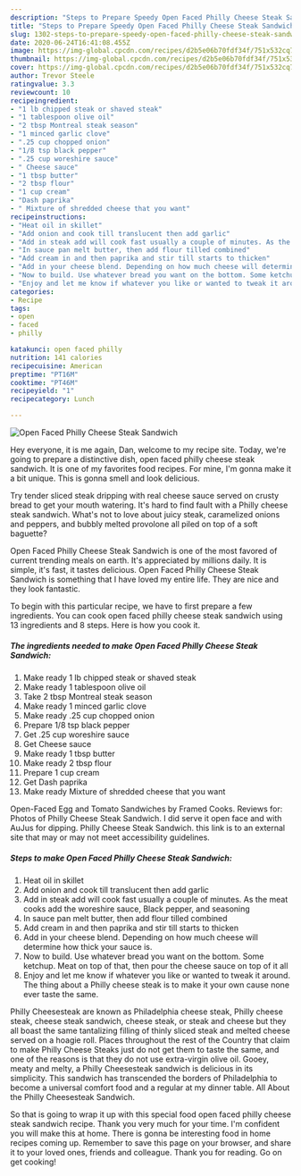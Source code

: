```yaml
---
description: "Steps to Prepare Speedy Open Faced Philly Cheese Steak Sandwich"
title: "Steps to Prepare Speedy Open Faced Philly Cheese Steak Sandwich"
slug: 1302-steps-to-prepare-speedy-open-faced-philly-cheese-steak-sandwich
date: 2020-06-24T16:41:08.455Z
image: https://img-global.cpcdn.com/recipes/d2b5e06b70fdf34f/751x532cq70/open-faced-philly-cheese-steak-sandwich-recipe-main-photo.jpg
thumbnail: https://img-global.cpcdn.com/recipes/d2b5e06b70fdf34f/751x532cq70/open-faced-philly-cheese-steak-sandwich-recipe-main-photo.jpg
cover: https://img-global.cpcdn.com/recipes/d2b5e06b70fdf34f/751x532cq70/open-faced-philly-cheese-steak-sandwich-recipe-main-photo.jpg
author: Trevor Steele
ratingvalue: 3.3
reviewcount: 10
recipeingredient:
- "1 lb chipped steak or shaved steak"
- "1 tablespoon olive oil"
- "2 tbsp Montreal steak season"
- "1 minced garlic clove"
- ".25 cup chopped onion"
- "1/8 tsp black pepper"
- ".25 cup woreshire sauce"
- " Cheese sauce"
- "1 tbsp butter"
- "2 tbsp flour"
- "1 cup cream"
- "Dash paprika"
- " Mixture of shredded cheese that you want"
recipeinstructions:
- "Heat oil in skillet"
- "Add onion and cook till translucent then add garlic"
- "Add in steak add will cook fast usually a couple of minutes. As the meat cooks add the woreshire sauce, Black pepper, and seasoning"
- "In sauce pan melt butter, then add flour tilled combined"
- "Add cream in and then paprika and stir till starts to thicken"
- "Add in your cheese blend. Depending on how much cheese will determine how thick your sauce is."
- "Now to build. Use whatever bread you want on the bottom. Some ketchup. Meat on top of that, then pour the cheese sauce on top of it all"
- "Enjoy and let me know if whatever you like or wanted to tweak it around. The thing about a Philly cheese steak is to make it your own cause none ever taste the same."
categories:
- Recipe
tags:
- open
- faced
- philly

katakunci: open faced philly 
nutrition: 141 calories
recipecuisine: American
preptime: "PT16M"
cooktime: "PT46M"
recipeyield: "1"
recipecategory: Lunch

---
```



![Open Faced Philly Cheese Steak Sandwich](https://img-global.cpcdn.com/recipes/d2b5e06b70fdf34f/751x532cq70/open-faced-philly-cheese-steak-sandwich-recipe-main-photo.jpg)

Hey everyone, it is me again, Dan, welcome to my recipe site. Today, we're going to prepare a distinctive dish, open faced philly cheese steak sandwich. It is one of my favorites food recipes. For mine, I'm gonna make it a bit unique. This is gonna smell and look delicious.

Try tender sliced steak dripping with real cheese sauce served on crusty bread to get your mouth watering. It&#39;s hard to find fault with a Philly cheese steak sandwich. What&#39;s not to love about juicy steak, caramelized onions and peppers, and bubbly melted provolone all piled on top of a soft baguette?

Open Faced Philly Cheese Steak Sandwich is one of the most favored of current trending meals on earth. It's appreciated by millions daily. It is simple, it's fast, it tastes delicious. Open Faced Philly Cheese Steak Sandwich is something that I have loved my entire life. They are nice and they look fantastic.


To begin with this particular recipe, we have to first prepare a few ingredients. You can cook open faced philly cheese steak sandwich using 13 ingredients and 8 steps. Here is how you cook it.

<!--inarticleads1-->

##### The ingredients needed to make Open Faced Philly Cheese Steak Sandwich:

1. Make ready 1 lb chipped steak or shaved steak
1. Make ready 1 tablespoon olive oil
1. Take 2 tbsp Montreal steak season
1. Make ready 1 minced garlic clove
1. Make ready .25 cup chopped onion
1. Prepare 1/8 tsp black pepper
1. Get .25 cup woreshire sauce
1. Get  Cheese sauce
1. Make ready 1 tbsp butter
1. Make ready 2 tbsp flour
1. Prepare 1 cup cream
1. Get Dash paprika
1. Make ready  Mixture of shredded cheese that you want


Open-Faced Egg and Tomato Sandwiches by Framed Cooks. Reviews for: Photos of Philly Cheese Steak Sandwich. I did serve it open face and with AuJus for dipping. Philly Cheese Steak Sandwich. this link is to an external site that may or may not meet accessibility guidelines. 

<!--inarticleads2-->

##### Steps to make Open Faced Philly Cheese Steak Sandwich:

1. Heat oil in skillet
1. Add onion and cook till translucent then add garlic
1. Add in steak add will cook fast usually a couple of minutes. As the meat cooks add the woreshire sauce, Black pepper, and seasoning
1. In sauce pan melt butter, then add flour tilled combined
1. Add cream in and then paprika and stir till starts to thicken
1. Add in your cheese blend. Depending on how much cheese will determine how thick your sauce is.
1. Now to build. Use whatever bread you want on the bottom. Some ketchup. Meat on top of that, then pour the cheese sauce on top of it all
1. Enjoy and let me know if whatever you like or wanted to tweak it around. The thing about a Philly cheese steak is to make it your own cause none ever taste the same.


Philly Cheesesteak are known as Philadelphia cheese steak, Philly cheese steak, cheese steak sandwich, cheese steak, or steak and cheese but they all boast the same tantalizing filling of thinly sliced steak and melted cheese served on a hoagie roll. Places throughout the rest of the Country that claim to make Philly Cheese Steaks just do not get them to taste the same, and one of the reasons is that they do not use extra-virgin olive oil. Gooey, meaty and melty, a Philly Cheesesteak sandwich is delicious in its simplicity. This sandwich has transcended the borders of Philadelphia to become a universal comfort food and a regular at my dinner table. All About the Philly Cheesesteak Sandwich. 

So that is going to wrap it up with this special food open faced philly cheese steak sandwich recipe. Thank you very much for your time. I'm confident you will make this at home. There is gonna be interesting food in home recipes coming up. Remember to save this page on your browser, and share it to your loved ones, friends and colleague. Thank you for reading. Go on get cooking!
